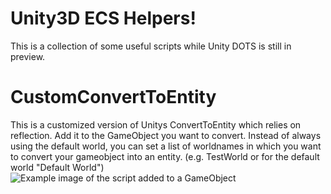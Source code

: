 # Unity3D ECS Helpers!

This is a collection of some useful scripts while Unity DOTS is still in preview.

# CustomConvertToEntity
This is a customized version of Unitys ConvertToEntity which relies on reflection.
Add it to the GameObject you want to convert.
Instead of always using the default world, you can set a list of worldnames in which you want to convert your gameobject into an entity. (e.g. TestWorld or for the default world "Default World")
![Example image of the script added to a GameObject](https://i.ibb.co/Fbs00p7/image.png)
